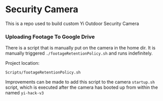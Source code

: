 # Security Camera

This is a repo used to build custom Yi Outdoor Security Camera


### Uploading Footage To Google Drive

There is a script that is manually put on the camera in the home dir. It is manually triggered `./footageRetentionPolicy.sh` and runs indefinitely. 

Project location:
```
Scripts/footageRetentionPolicy.sh
```

Improvements can be made to add this script to the camera `startup.sh` script, which is executed after the camera has booted up from within the named `yi-hack-v3`
